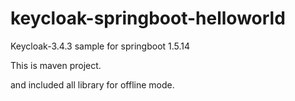 # keycloak-springboot-helloworld
Keycloak-3.4.3 sample for springboot 1.5.14

This is maven project.

and included all library for offline mode.
